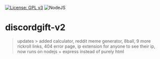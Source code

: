 [![License: GPL v3](https://img.shields.io/badge/License-GPL%20v3-blue.svg)](https://www.gnu.org/licenses/gpl-3.0) ![NodeJS](https://img.shields.io/badge/node.js-6DA55F?style=flat&logo=node.js&logoColor=white)
# discordgift-v2
> updates > added calculator, reddit meme generator, 8ball, 9 more rickroll links, 404 error page, ip extension for anyone to see their ip, now runs on nodejs + express instead of purely html

